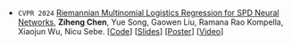 - ``CVPR 2024`` 
[Riemannian Multinomial Logistics Regression for SPD Neural Networks](https://arxiv.org/abs/2305.11288),
**Ziheng Chen**, Yue Song, Gaowen Liu, Ramana Rao Kompella, Xiaojun Wu, Nicu Sebe.
[[Code](https://github.com/GitZH-Chen/SPDMLR)]
[[Slides](https://github.com/GitZH-Chen/SPDMLR/blob/main/CVPR24_SPDMLR_PPT.pdf)] 
[[Poster](https://github.com/GitZH-Chen/SPDMLR/blob/main/CVPR24_SPDMLR_Poster.pdf)]
[[Video](https://cvpr.thecvf.com/virtual/2024/poster/30661)]
